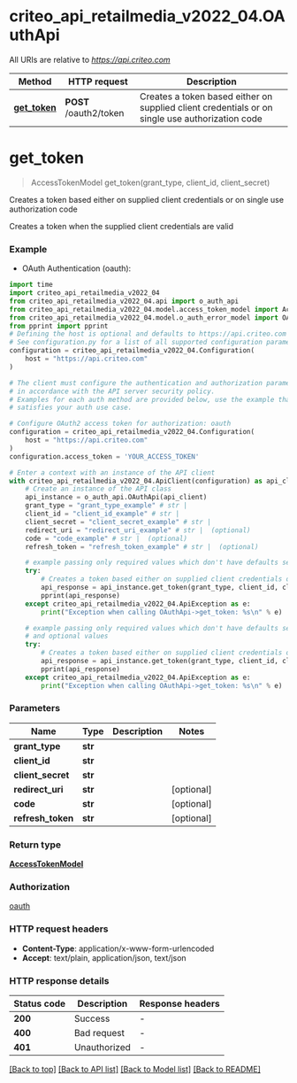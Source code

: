 # criteo_api_retailmedia_v2022_04.OAuthApi

All URIs are relative to *https://api.criteo.com*

Method | HTTP request | Description
------------- | ------------- | -------------
[**get_token**](OAuthApi.md#get_token) | **POST** /oauth2/token | Creates a token based either on supplied client credentials or on single use authorization code


# **get_token**
> AccessTokenModel get_token(grant_type, client_id, client_secret)

Creates a token based either on supplied client credentials or on single use authorization code

Creates a token when the supplied client credentials are valid

### Example

* OAuth Authentication (oauth):

```python
import time
import criteo_api_retailmedia_v2022_04
from criteo_api_retailmedia_v2022_04.api import o_auth_api
from criteo_api_retailmedia_v2022_04.model.access_token_model import AccessTokenModel
from criteo_api_retailmedia_v2022_04.model.o_auth_error_model import OAuthErrorModel
from pprint import pprint
# Defining the host is optional and defaults to https://api.criteo.com
# See configuration.py for a list of all supported configuration parameters.
configuration = criteo_api_retailmedia_v2022_04.Configuration(
    host = "https://api.criteo.com"
)

# The client must configure the authentication and authorization parameters
# in accordance with the API server security policy.
# Examples for each auth method are provided below, use the example that
# satisfies your auth use case.

# Configure OAuth2 access token for authorization: oauth
configuration = criteo_api_retailmedia_v2022_04.Configuration(
    host = "https://api.criteo.com"
)
configuration.access_token = 'YOUR_ACCESS_TOKEN'

# Enter a context with an instance of the API client
with criteo_api_retailmedia_v2022_04.ApiClient(configuration) as api_client:
    # Create an instance of the API class
    api_instance = o_auth_api.OAuthApi(api_client)
    grant_type = "grant_type_example" # str | 
    client_id = "client_id_example" # str | 
    client_secret = "client_secret_example" # str | 
    redirect_uri = "redirect_uri_example" # str |  (optional)
    code = "code_example" # str |  (optional)
    refresh_token = "refresh_token_example" # str |  (optional)

    # example passing only required values which don't have defaults set
    try:
        # Creates a token based either on supplied client credentials or on single use authorization code
        api_response = api_instance.get_token(grant_type, client_id, client_secret)
        pprint(api_response)
    except criteo_api_retailmedia_v2022_04.ApiException as e:
        print("Exception when calling OAuthApi->get_token: %s\n" % e)

    # example passing only required values which don't have defaults set
    # and optional values
    try:
        # Creates a token based either on supplied client credentials or on single use authorization code
        api_response = api_instance.get_token(grant_type, client_id, client_secret, redirect_uri=redirect_uri, code=code, refresh_token=refresh_token)
        pprint(api_response)
    except criteo_api_retailmedia_v2022_04.ApiException as e:
        print("Exception when calling OAuthApi->get_token: %s\n" % e)
```


### Parameters

Name | Type | Description  | Notes
------------- | ------------- | ------------- | -------------
 **grant_type** | **str**|  |
 **client_id** | **str**|  |
 **client_secret** | **str**|  |
 **redirect_uri** | **str**|  | [optional]
 **code** | **str**|  | [optional]
 **refresh_token** | **str**|  | [optional]

### Return type

[**AccessTokenModel**](AccessTokenModel.md)

### Authorization

[oauth](../README.md#oauth)

### HTTP request headers

 - **Content-Type**: application/x-www-form-urlencoded
 - **Accept**: text/plain, application/json, text/json


### HTTP response details

| Status code | Description | Response headers |
|-------------|-------------|------------------|
**200** | Success |  -  |
**400** | Bad request |  -  |
**401** | Unauthorized |  -  |

[[Back to top]](#) [[Back to API list]](../README.md#documentation-for-api-endpoints) [[Back to Model list]](../README.md#documentation-for-models) [[Back to README]](../README.md)

